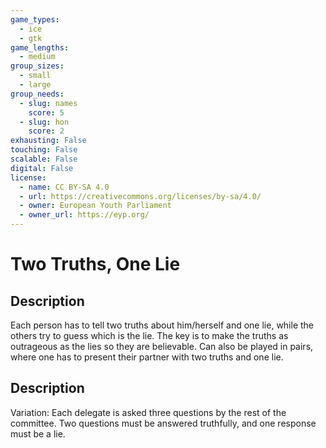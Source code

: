 ```yaml
---
game_types:
  - ice
  - gtk
game_lengths:
  - medium
group_sizes:
  - small
  - large
group_needs:
  - slug: names
    score: 5
  - slug: hon
    score: 2
exhausting: False
touching: False
scalable: False
digital: False
license:
  - name: CC BY-SA 4.0
  - url: https://creativecommons.org/licenses/by-sa/4.0/
  - owner: European Youth Parliament
  - owner_url: https://eyp.org/
---
```

# Two Truths, One Lie

## Description
Each person has to tell two truths about him/herself and one lie, while the others try to guess which is the lie. The key is to make the truths as outrageous as the lies so they are believable. Can also be played in pairs, where one has to present their partner with two truths and one lie.

## Description
Variation: Each delegate is asked three questions by the rest of the committee. Two questions must be answered truthfully, and one response must be a lie.
